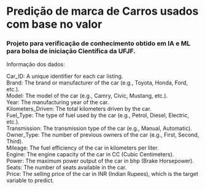 <H1>Predição de marca de Carros usados com base no valor</H1>
<H3>Projeto para verificação de conhecimento obtido em IA e ML para bolsa de iniciação Científica da UFJF.</H3>

Informação dos dados:

Car_ID: A unique identifier for each car listing.<br>
Brand: The brand or manufacturer of the car (e.g., Toyota, Honda, Ford, etc.).<br>
Model: The model of the car (e.g., Camry, Civic, Mustang, etc.).<br>
Year: The manufacturing year of the car.<br>
Kilometers_Driven: The total kilometers driven by the car.<br>
Fuel_Type: The type of fuel used by the car (e.g., Petrol, Diesel, Electric, etc.).<br>
Transmission: The transmission type of the car (e.g., Manual, Automatic).<br>
Owner_Type: The number of previous owners of the car (e.g., First, Second, Third).<br>
Mileage: The fuel efficiency of the car in kilometers per liter.<br>
Engine: The engine capacity of the car in CC (Cubic Centimeters).<br>
Power: The maximum power output of the car in bhp (Brake Horsepower).<br>
Seats: The number of seats available in the car.<br>
Price: The selling price of the car in INR (Indian Rupees), which is the target variable to predict.<br>


